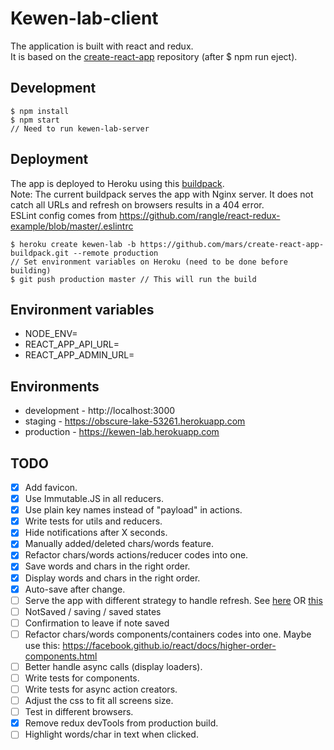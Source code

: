 # Kewen-lab-client
The application is built with react and redux.  
It is based on the [create-react-app](https://github.com/facebookincubator/create-react-app) repository (after $ npm run eject).

## Development
```
$ npm install
$ npm start
// Need to run kewen-lab-server
```

## Deployment
The app is deployed to Heroku using this [buildpack](https://github.com/mars/create-react-app-buildpack).  
Note: The current buildpack serves the app with Nginx server. It does not catch all URLs and refresh on browsers results in a 404 error.  
ESLint config comes from https://github.com/rangle/react-redux-example/blob/master/.eslintrc

```
$ heroku create kewen-lab -b https://github.com/mars/create-react-app-buildpack.git --remote production
// Set environment variables on Heroku (need to be done before building)
$ git push production master // This will run the build
```

## Environment variables
- NODE_ENV=
- REACT_APP_API_URL=
- REACT_APP_ADMIN_URL=

## Environments
- development - http://localhost:3000
- staging - https://obscure-lake-53261.herokuapp.com
- production - https://kewen-lab.herokuapp.com

## TODO
- [x] Add favicon.
- [x] Use Immutable.JS in all reducers.
- [x] Use plain key names instead of "payload" in actions.
- [x] Write tests for utils and reducers.
- [x] Hide notifications after X seconds.
- [x] Manually added/deleted chars/words feature.
- [x] Refactor chars/words actions/reducer codes into one.
- [x] Save words and chars in the right order.
- [x] Display words and chars in the right order.
- [x] Auto-save after change.
- [ ] Serve the app with different strategy to handle refresh. See [here](https://github.com/mars/create-react-app-buildpack#routing-clean-urls) OR [this](https://github.com/mars/heroku-cra-node)
- [ ] NotSaved / saving / saved states
- [ ] Confirmation to leave if note saved
- [ ] Refactor chars/words components/containers codes into one. Maybe use this: https://facebook.github.io/react/docs/higher-order-components.html
- [ ] Better handle async calls (display loaders).
- [ ] Write tests for components.
- [ ] Write tests for async action creators.
- [ ] Adjust the css to fit all screens size.
- [ ] Test in different browsers.
- [x] Remove redux devTools from production build.
- [ ] Highlight words/char in text when clicked.
